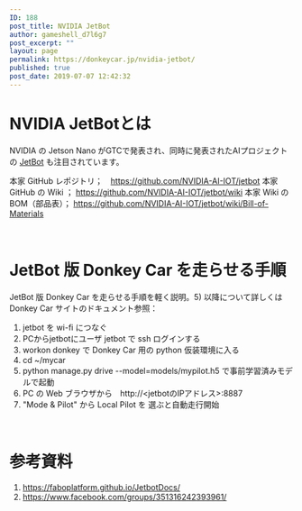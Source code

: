 ```yaml
---
ID: 188
post_title: NVIDIA JetBot
author: gameshell_d7l6g7
post_excerpt: ""
layout: page
permalink: https://donkeycar.jp/nvidia-jetbot/
published: true
post_date: 2019-07-07 12:42:32
---
```

<h1 class="it-Header_title">NVIDIA JetBotとは</h1>
NVIDIA の Jetson Nano がGTCで発表され、同時に発表されたAIプロジェクトの <a href="https://github.com/NVIDIA-AI-IOT/jetbot" target="_blank" rel="nofollow noopener noreferrer">JetBot</a> も注目されています。

本家 GitHub レポジトリ；　<a class="autolink" href="https://github.com/NVIDIA-AI-IOT/jetbot" target="_blank" rel="nofollow noopener noreferrer">https://github.com/NVIDIA-AI-IOT/jetbot</a>
本家 GitHub の Wiki ； <a class="autolink" href="https://github.com/NVIDIA-AI-IOT/jetbot/wiki" target="_blank" rel="nofollow noopener noreferrer">https://github.com/NVIDIA-AI-IOT/jetbot/wiki</a>
本家 Wiki の BOM（部品表）； <a class="autolink" href="https://github.com/NVIDIA-AI-IOT/jetbot/wiki/Bill-of-Materials" target="_blank" rel="nofollow noopener noreferrer">https://github.com/NVIDIA-AI-IOT/jetbot/wiki/Bill-of-Materials</a>

&nbsp;
<h1>JetBot 版 Donkey Car を走らせる手順</h1>
<div class="_2cuy _3dgx _2vxa">JetBot 版 Donkey Car を走らせる手順を軽く説明。5) 以降について詳しくは Donkey Car サイトのドキュメント参照：</div>
<ol class="_5a_q _509r" dir="ltr">
 	<li class="_2cuy _509s _2vxa">jetbot を wi-fi につなぐ</li>
 	<li class="_2cuy _509s _2vxa">PCからjetbotにユーザ jetbot で ssh ログインする</li>
 	<li class="_2cuy _509s _2vxa">workon donkey で Donkey Car 用の python 仮装環境に入る</li>
 	<li class="_2cuy _509s _2vxa">cd ~/mycar</li>
 	<li class="_2cuy _509s _2vxa">python manage.py drive --model=models/mypilot.h5 で事前学習済みモデルで起動</li>
 	<li class="_2cuy _509s _2vxa">PC の Web ブラウザから　http://&lt;jetbotのIPアドレス&gt;:8887</li>
 	<li class="_2cuy _509s _2vxa">"Mode &amp; Pilot" から Local Pilot を 選ぶと自動走行開始</li>
</ol>
&nbsp;
<h1>参考資料</h1>
<ol>
 	<li><a href="https://faboplatform.github.io/JetbotDocs/">https://faboplatform.github.io/JetbotDocs/</a></li>
 	<li><a href="https://www.facebook.com/groups/351316242393961/">https://www.facebook.com/groups/351316242393961/</a></li>
</ol>